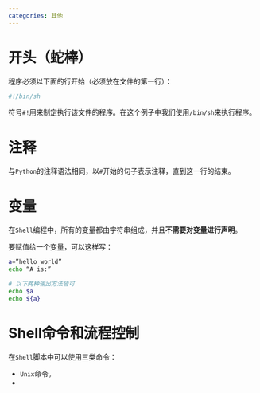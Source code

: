 ```yaml
---
categories: 其他
---
```


# 开头（蛇棒）

程序必须以下面的行开始（必须放在文件的第一行）：

```sh
#!/bin/sh
```

符号`#!`用来制定执行该文件的程序。在这个例子中我们使用`/bin/sh`来执行程序。

# 注释

与`Python`的注释语法相同，以`#`开始的句子表示注释，直到这一行的结束。

# 变量

在`Shell`编程中，所有的变量都由字符串组成，并且**不需要对变量进行声明**。

要赋值给一个变量，可以这样写：

```sh
a=”hello world”
echo “A is:”

# 以下两种输出方法皆可
echo $a
echo ${a}
```

# Shell命令和流程控制

在```Shell```脚本中可以使用三类命令：

- `Unix`命令。
- 

